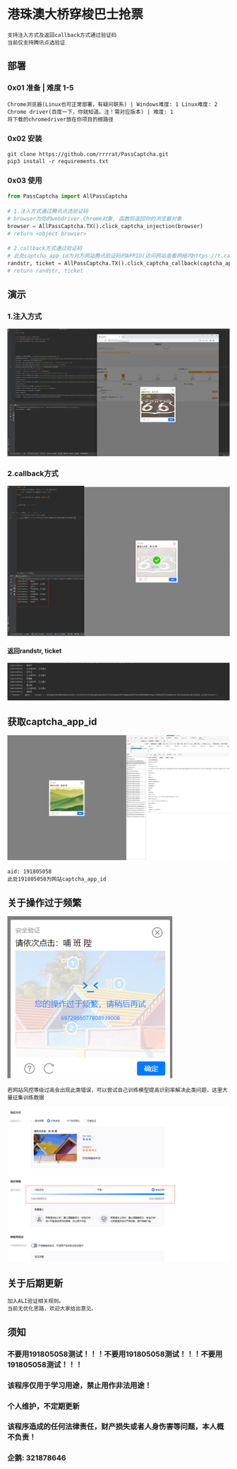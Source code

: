# 港珠澳大桥穿梭巴士抢票
```angular2html
支持注入方式及返回callback方式通过验证码
当前仅支持腾讯点选验证
```
## 部署
### 0x01 准备 | 难度 1-5
```angular2html
Chrome浏览器(Linux也可正常部署，有疑问联系) | Windows难度: 1 Linux难度: 2
Chrome driver(百度一下，你就知道。注！需对应版本) | 难度: 1
将下载的chromedriver放在你项目的根路径
```
### 0x02 安装
```shell
git clone https://github.com/rrrrat/PassCaptcha.git
pip3 install -r requirements.txt
```

### 0x03 使用
```python
from PassCaptcha import AllPassCaptcha 

# 1.注入方式通过腾讯点选验证码
# browser为你的webdriver.Chrome对象, 函数将返回你的浏览器对象
browser = AllPassCaptcha.TX().click_captcha_injection(browser)
# return <object browser>

# 2.callback方式通过验证码
# 此处captcha_app_id为对方网站腾讯验证码的APPID(访问网站查看网络内https://t.captcha.qq.com/cap_union_prehandle的aid值)下面会详细说明
randstr, ticket = AllPassCaptcha.TX().click_captcha_callback(captcha_app_id)
# return randstr, ticket
```



## 演示
### 1.注入方式
![](temp/injection_1.jpg)

### 2.callback方式
![](temp/callback_1.jpg)
#### 返回randstr, ticket
![](temp/callback_2.jpg)

## 获取captcha_app_id
![](temp/callback_3.jpg)
```angular2html
aid: 191805058
此处191805058为网站captcha_app_id
```

## 关于操作过于频繁
![](temp/err_1.jpg)
```angular2html
若网站风控等级过高会出现此类错误，可以尝试自己训练模型提高识别率解决此类问题，这里大量征集训练数据
```

![](temp/err_2.jpg)

## 关于后期更新
```angular2html
加入ALI验证相关规则。
当前无优化思路，欢迎大家给出意见。
```

## 须知
### 不要用191805058测试！！！不要用191805058测试！！！不要用191805058测试！！！
### 该程序仅用于学习用途，禁止用作非法用途！
### 个人维护，不定期更新
### 该程序造成的任何法律责任，财产损失或者人身伤害等问题，本人概不负责！
### 企鹅: 321878646
